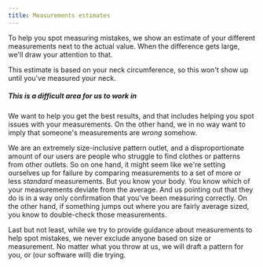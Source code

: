 ```yaml
---
title: Measurements estimates
---
```


To help you spot measuring mistakes, we show an estimate of your different measurements next to the actual value.
When the difference gets large, we'll draw your attention to that.

<Tip>

This estimate is based on your neck circumference, so this won't show up until you've measured your neck.

</Tip>

<Note>

##### This is a difficult area for us to work in

We want to help you get the best results, and that includes helping you spot issues with your measurements.
On the other hand, we in no way want to imply that someone's measurements are _wrong_ somehow.

We are an extremely size-inclusive pattern outlet, and a disproportionate amount of our users are people who struggle to find clothes or patterns from other outlets.
So on one hand, it might seem like we're setting ourselves up for failure by comparing measurements to a set of more or less _standard_ measurements.
But you know your body. You know which of your measurements deviate from the average.
And us pointing out that they do is in a way only confirmation that you've been measuring correctly.
On the other hand, if something jumps out where you are fairly average sized, you know to double-check those measurements.

Last but not least, while we try to provide guidance about measurements to help spot mistakes,
we never exclude anyone based on size or measurement.
No matter what you throw at us, we will draft a pattern for you, or (our software will) die trying.

</Note>
